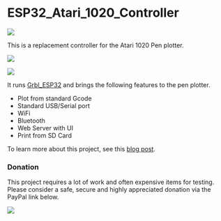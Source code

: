 # ESP32_Atari_1020_Controller

![](http://www.buildlog.net/blog/wp-content/uploads/2019/10/20191020_210337.jpg)

This is a replacement controller for the Atari 1020 Pen plotter.

![](http://www.buildlog.net/blog/wp-content/uploads/2019/09/Atari_1020_plotter.jpg)

![](http://www.buildlog.net/blog/wp-content/uploads/2019/10/bef_aft.jpg)

It runs [Grbl_ESP32](https://github.com/bdring/Grbl_Esp32) and brings the following features to the pen plotter.

- Plot from standard Gcode
- Standard USB/Serial port
- WiFi
- Bluetooth
- Web Server with UI
- Print from SD Card

To learn more about this project, see this [blog post](http://www.buildlog.net/blog/2019/10/inktober-project-2019-post-5/).

### <a name="donation"></a>Donation

This project requires a lot of work and often expensive items for testing. Please consider a safe, secure and highly appreciated donation via the PayPal link below.

[![](https://www.paypalobjects.com/en_US/i/btn/btn_donateCC_LG.gif)](https://www.paypal.com/cgi-bin/webscr?cmd=_s-xclick&hosted_button_id=TKNJ9Z775VXB2)

